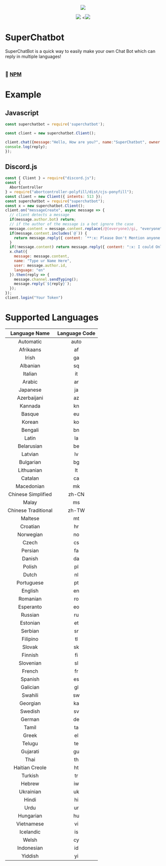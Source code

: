 <p align="center"><a href="https://nodei.co/npm/superchatbot/"><img src="https://nodei.co/npm/superchatbot.png"></a></p>
<p align="center"><img src="https://img.shields.io/npm/v/superchatbot?style=for-the-badge"> <<img src="https://img.shields.io/npm/dt/superchatbot?style=for-the-badge">
  
# SuperChatbot
  
SuperChatBot is a quick way to easily make your own Chat Bot which can reply in multiple languages!

#
### 📂 [NPM](https://npmjs.com/superchatbot)
#

# Example
  
## Javascript
```js
const superchatbot = require('superchatbot');

const client = new superchatbot.Client();

client.chat({message:"Hello, How are you?", name:"SuperChatbot", owner:"SexyOwnerlol", user: Cooluniqueuserid-in-number, language:"a__h_leLanguage"}).then(reply => {
console.log(reply);
});
```

## Discord.js
```js
const { Client } = require("discord.js");
const {
  AbortController
} = require("abortcontroller-polyfill/dist/cjs-ponyfill");
const client = new Client({ intents: 513 });
const superchatbot = require("superchatbot");
const x = new superchatbot.Client();
client.on("messageCreate", async message => {
  // client detects a message 
  if(message.author.bot) return;
  // if the author of the message is a bot ignore the case
  message.content = message.content.replace(/@(everyone)/gi, "everyone").replace(/@(here)/gi, "here")
  if(message.content.includes(`@`)) {
    return message.reply({ content: `**:x: Please Don't Mention anyone while talking to me I wil cry 😭**`, ephemeral: true }); 
  }
  if(!message.content) return message.reply({ content: ":x: I could Only Reply to Text Messages", ephemeral: true });
  x.chat({
    message: message.content,
    name: "Type ur Name Here",
    user: message.author.id,
    language: "en"
  }).then(reply => {
    message.channel.sendTyping();
    message.reply(`${reply}`);
  });
});
client.login("Your Token")
  ```
  
# Supported Languages
**Language Name**|**Language Code**
:-----:|:-----:
Automatic|auto
Afrikaans|af
Irish|ga
Albanian|sq
Italian|it
Arabic|ar
Japanese|ja
Azerbaijani|az
Kannada|kn
Basque|eu
Korean|ko
Bengali|bn
Latin|la
Belarusian|be
Latvian|lv
Bulgarian|bg
Lithuanian|lt
Catalan|ca
Macedonian|mk
Chinese Simplified|zh-CN
Malay|ms
Chinese Traditional|zh-TW
Maltese|mt
Croatian|hr
Norwegian|no
Czech|cs
Persian|fa
Danish|da
Polish|pl
Dutch|nl
Portuguese|pt
English|en
Romanian|ro
Esperanto|eo
Russian|ru
Estonian|et
Serbian|sr
Filipino|tl
Slovak|sk
Finnish|fi
Slovenian|sl
French|fr
Spanish|es
Galician|gl
Swahili|sw
Georgian|ka
Swedish|sv
German|de
Tamil|ta
Greek|el
Telugu|te
Gujarati|gu
Thai|th
Haitian Creole|ht
Turkish|tr
Hebrew|iw
Ukrainian|uk
Hindi|hi
Urdu|ur
Hungarian|hu
Vietnamese|vi
Icelandic|is
Welsh|cy
Indonesian|id
Yiddish|yi
